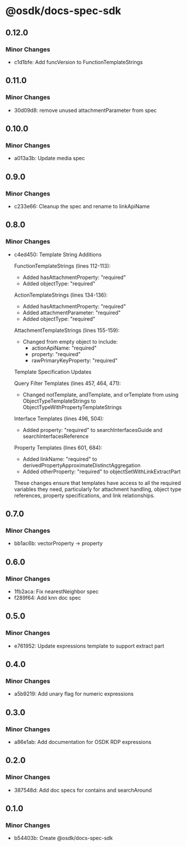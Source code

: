 # @osdk/docs-spec-sdk

## 0.12.0

### Minor Changes

- c1d1bfe: Add funcVersion to FunctionTemplateStrings

## 0.11.0

### Minor Changes

- 30d09d8: remove unused attachmentParameter from spec

## 0.10.0

### Minor Changes

- a013a3b: Update media spec

## 0.9.0

### Minor Changes

- c233e66: Cleanup the spec and rename to linkApiName

## 0.8.0

### Minor Changes

- c4ed450: Template String Additions

  FunctionTemplateStrings (lines 112-113):

  - Added hasAttachmentProperty: "required"
  - Added objectType: "required"

  ActionTemplateStrings (lines 134-136):

  - Added hasAttachmentProperty: "required"
  - Added attachmentParameter: "required"
  - Added objectType: "required"

  AttachmentTemplateStrings (lines 155-159):

  - Changed from empty object to include:
    - actionApiName: "required"
    - property: "required"
    - rawPrimaryKeyProperty: "required"

  Template Specification Updates

  Query Filter Templates (lines 457, 464, 471):

  - Changed notTemplate, andTemplate, and orTemplate from using ObjectTypeTemplateStrings to ObjectTypeWithPropertyTemplateStrings

  Interface Templates (lines 496, 504):

  - Added property: "required" to searchInterfacesGuide and searchInterfacesReference

  Property Templates (lines 601, 684):

  - Added linkName: "required" to derivedPropertyApproximateDistinctAggregation
  - Added otherProperty: "required" to objectSetWithLinkExtractPart

  These changes ensure that templates have access to all the required variables they need, particularly for attachment handling, object type
  references, property specifications, and link relationships.

## 0.7.0

### Minor Changes

- bb1ac6b: vectorProperty -> property

## 0.6.0

### Minor Changes

- 1fb2aca: Fix nearestNeighbor spec
- f289f64: Add knn doc spec

## 0.5.0

### Minor Changes

- e761952: Update expressions template to support extract part

## 0.4.0

### Minor Changes

- a5b9219: Add unary flag for numeric expressions

## 0.3.0

### Minor Changes

- a86e1ab: Add documentation for OSDK RDP expressions

## 0.2.0

### Minor Changes

- 387548d: Add doc specs for contains and searchAround

## 0.1.0

### Minor Changes

- b54403b: Create @osdk/docs-spec-sdk

